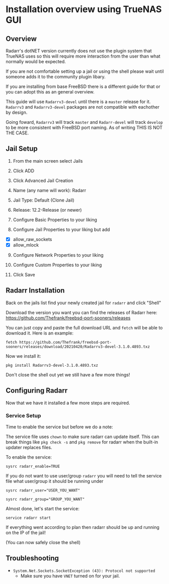 # Installation overview using TrueNAS GUI
## Overview
Radarr's dotNET version currently does not use the plugin system that TrueNAS uses so this will require more interaction from the user than what normally would be expected.

If you are not comfortable setting up a jail or using the shell please wait until someone adds it to the community plugin libary.

If you are installing from base FreeBSD there is a different guide for that or you can adopt this as an general overview.

This guide will use `Radarrv3-devel` until there is a `master` release for it. `Radarrv3` and `Radarrv3-devel` packages are not compatible with eachother by design.

Going foward, `Radarrv3` will track `master` and `Radarr-devel` will track `develop` to be more consistent with FreeBSD port naming. As of writing THIS IS NOT THE CASE.

## Jail Setup
1. From the main screen select Jails

2. Click ADD

3. Click Advanced Jail Creation

4. Name (any name will work): Radarr

5. Jail Type: Default (Clone Jail)

6. Release: 12.2-Release (or newer)

7. Configure Basic Properties to your liking

8. Configure Jail Properties to your liking but add
- [x] allow_raw_sockets
- [x] allow_mlock

9. Configure Network Properties to your liking

10. Configure Custom Properties to your liking

11. Click Save

## Radarr Installation

Back on the jails list find your newly created jail for `radarr` and click "Shell"

Download the version you want you can find the releases of Radarr here: https://github.com/Thefrank/freebsd-port-sooners/releases

You can just copy and paste the full download URL and `fetch` will be able to download it. Here is an example:

`fetch https://github.com/Thefrank/freebsd-port-sooners/releases/download/20210420/Radarrv3-devel-3.1.0.4893.txz`

Now we install it:

`pkg install Radarrv3-devel-3.1.0.4893.txz`

Don't close the shell out yet we still have a few more things!

## Configuring Radarr

Now that we have it installed a few more steps are required.

### Service Setup

Time to enable the service but before we do a note:

The service file uses `chown` to make sure radarr can update itself. This can break things like `pkg check -s` and `pkg remove` for radarr when the built-in updater replaces files.

To enable the service:

`sysrc radarr_enable=TRUE`

If you do not want to use user/group `radarr` you will need to tell the service file what user/group it should be running under

`sysrc radarr_user="USER_YOU_WANT"`

`sysrc radarr_group="GROUP_YOU_WANT"`

Almost done, let's start the service:

`service radarr start`

If everything went according to plan then radarr should be up and running on the IP of the jail!

(You can now safely close the shell)


## Troubleshooting
 - `System.Net.Sockets.SocketException (43): Protocol not supported`
   - Make sure you have `VNET` turned on for your jail.
